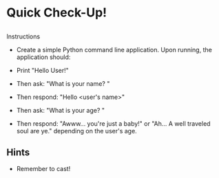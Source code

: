 # Quick Check-Up!

## 

Instructions

* Create a simple Python command line application. Upon running, the application should:

  

* Print "Hello User!"

  

* Then ask: "What is your name? "

  

* Then respond: "Hello &lt;user's name>"

  

* Then ask: "What is your age? "

  

* Then respond: "Awww... you're just a baby!" or "Ah... A well traveled soul are ye." depending on the user's age.



## Hints

* Remember to cast!
